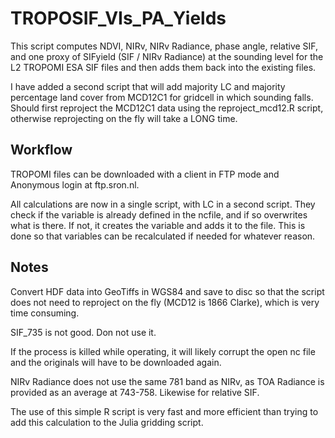 # TROPOSIF_VIs_PA_Yields

This script computes NDVI, NIRv, NIRv Radiance, phase angle, relative SIF, and one proxy of SIFyield (SIF / NIRv Radiance) at the sounding level for the L2 TROPOMI ESA SIF files and then adds them back into the existing files.

I have added a second script that will add majority LC and majority percentage land cover from MCD12C1 for gridcell in which sounding falls. Should first reproject the MCD12C1 data using the reproject_mcd12.R script, otherwise reprojecting on the fly will take a LONG time.

## Workflow

TROPOMI files can be downloaded with a client in FTP mode and Anonymous login at ftp.sron.nl.

All calculations are now in a single script, with LC in a second script. They check if the variable is already defined in the ncfile, and if so overwrites what is there. If not, it creates the variable and adds it to the file. This is done so that variables can be recalculated if needed for whatever reason.

## Notes

Convert HDF data into GeoTiffs in WGS84 and save to disc so that the script does not need to reproject on the fly (MCD12 is 1866 Clarke), which is very time consuming.

SIF_735 is not good. Don not use it.

If the process is killed while operating, it will likely corrupt the open nc file and the originals will have to be downloaded again.

NIRv Radiance does not use the same 781 band as NIRv, as TOA Radiance is provided as an average at 743-758. Likewise for relative SIF.

The use of this simple R script is very fast and more efficient than trying to add this calculation to the Julia gridding script. 
